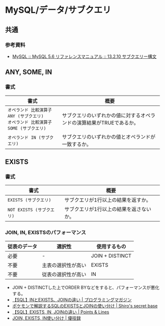 # MySQL/データ/サブクエリ

## 共通

### 参考資料

- [MySQL :: MySQL 5.6 リファレンスマニュアル :: 13.2.10 サブクエリー構文](https://dev.mysql.com/doc/refman/5.6/ja/subqueries.html)

## ANY, SOME, IN

### 書式

| 書式                                                         | 概要                                                         |
| ------------------------------------------------------------ | ------------------------------------------------------------ |
| `オペランド 比較演算子 ANY (サブクエリ)`<br />`オペランド 比較演算子 SOME (サブクエリ)` | サブクエリのいずれかの値に対するオペランドの演算結果がTRUEであるか。 |
| `オペランド IN (サブクエリ)`                                 | サブクエリのいずれかの値とオペランドが一致するか。           |

## EXISTS

### 書式

| 書式                      | 概要                                    |
| ------------------------- | --------------------------------------- |
| `EXISTS (サブクエリ)`     | サブクエリが1行以上の結果を返すか。     |
| `NOT EXISTS (サブクエリ)` | サブクエリが1行以上の結果を返さないか。 |

### JOIN, IN, EXISTSのパフォーマンス

| 従表のデータ | 選択性             | 使用するもの    |
| ------------ | ------------------ | --------------- |
| 必要         | -                  | JOIN + DISTINCT |
| 不要         | 主表の選択性が高い | EXISTS          |
| 不要         | 従表の選択性が高い | IN              |

- JOIN + DISTINCTした上でORDER BYなどをすると、パフォーマンスが悪化する。
- [【SQL】INとEXISTS、JOINの違い | プログラミングマガジン](http://www.code-magagine.com/?p=14768)
- [ポケモンで解説するSQLのEXISTSとJOINの使い分け | Shiro's secret base](https://shiro-secret-base.com/?p=956)
- [【SQL】EXISTS, IN, JOINの違い | Points & Lines](https://pointsandlines.jp/db-sql/exists-not-exists-vs-in-or-join)
- [JOIN, EXISTS, IN使い分け | 優技録](https://www.yuulinux.tokyo/21226/)
